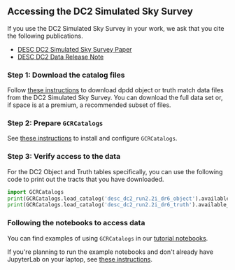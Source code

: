 <!--- Do not delete this line, it is needed for jinja_markdown to render this page correctly -->
## Accessing the DC2 Simulated Sky Survey

If you use the DC2 Simulated Sky Survey in your work, we ask that you cite the following publications.

* [DESC DC2 Simulated Sky Survey Paper](https://ui.adsabs.harvard.edu/abs/2020arXiv201005926L/abstract)
* [DESC DC2 Data Release Note](https://arxiv.org/abs/2101.00000)


### Step 1: Download the catalog files

Follow [these instructions](download) to download dpdd object or truth match data files from the DC2 Simulated Sky Survey.
You can download the full data set or, if space is at a premium, a recommended subset of files.

### Step 2: Prepare `GCRCatalogs`

See [these instructions](install_gcr) to install and configure `GCRCatalogs`.

### Step 3: Verify access to the data

For the DC2 Object and Truth tables specifically, you can use the following code to print out the tracts that you have downloaded.

```python
import GCRCatalogs
print(GCRCatalogs.load_catalog('desc_dc2_run2.2i_dr6_object').available_tracts)
print(GCRCatalogs.load_catalog('desc_dc2_run2.2i_dr6_truth').available_tracts)
```

### Following the notebooks to access data

You can find examples of using `GCRCatalogs` in our [tutorial notebooks](https://github.com/LSSTDESC/desc-data-portal/tree/main/notebooks).

If you're planning to run the example notebooks and don't already have JupyterLab on your laptop, see [these instructions](https://jupyterlab.readthedocs.io/en/stable/getting_started/installation.html).

